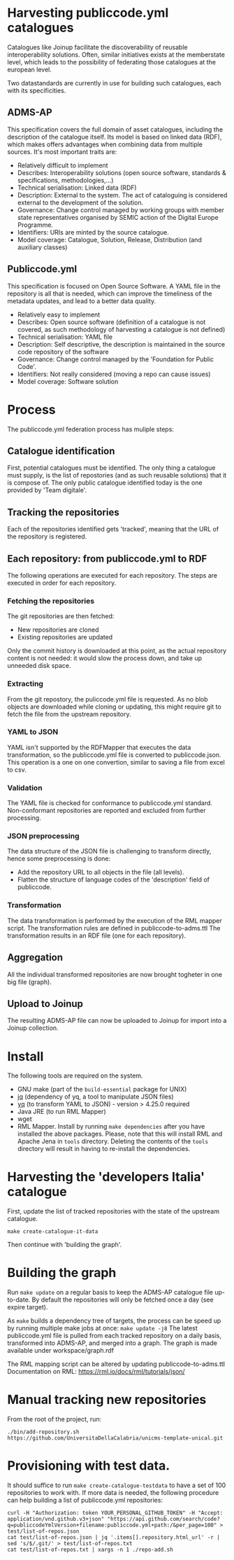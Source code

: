 # Harvesting publiccode.yml catalogues
Catalogues like Joinup facilitate the discoverability of reusable interoperability solutions. 
Often, similar initiatives exists at the memberstate level, which leads to the possibility of federating those catalogues at the european level.

Two datastandards are currently in use for building such catalogues, each with its specificities.

## ADMS-AP
This specification covers the full domain of asset catalogues, including the description of the catalogue itself.
Its model is based on linked data (RDF), which makes offers advantages when combining data from multiple sources. 
It's most important traits are:
- Relatively difficult to implement
- Describes: Interoperability solutions (open source software, standards & specifications, methodologies,...)
- Technical serialisation: Linked data (RDF)
- Description: External to the system. The act of cataloguing is considered external to the development of the solution.
- Governance: Change control managed by working groups with member state representatives organised by SEMIC action of the Digital Europe Programme.
- Identifiers: URIs are minted by the source catalogue.
- Model coverage: Catalogue, Solution, Release, Distribution (and auxiliary classes)

## Publiccode.yml
This specification is focused on Open Source Software. A YAML file in the repository is all that is needed, which can improve the timeliness of the metadata updates, and lead to a better data quality.
- Relatively easy to implement
- Describes: Open source software (definition of a catalogue is not covered, as such methodology of harvesting a catalogue is not defined)
- Technical serialisation: YAML file
- Description: Self descriptive, the description is maintained in the source code repository of the software
- Governance: Change control managed by the 'Foundation for Public Code'.
- Identifiers: Not really considered (moving a repo can cause issues)
- Model coverage: Software solution

# Process
The publiccode.yml federation process has muliple steps:

## Catalogue identification
First, potential catalogues must be identified. The only thing a catalogue must supply, is the list of repostories (and as such reusable solutions) that it is compose of.
The only public catalogue identified today is the one provided by 'Team digitale'.

## Tracking the repositories
Each of the repositories identified gets 'tracked', meaning that the URL of the repository is registered.

## Each repository: from publiccode.yml to RDF
The following operations are executed for each repository. The steps are executed in order for each repository. 

### Fetching the repositories
The git repositories are then fetched:
- New repositories are cloned
- Existing repositories are updated

Only the commit history is downloaded at this point, as the actual repository content is not needed: it would slow the process down, and take up unneeded disk space.

### Extracting
From the git repostory, the puliccode.yml file is requested. As no blob objects are downloaded while cloning or updating, this might require git to fetch the file from the upstream repository.

### YAML to JSON
YAML isn't supported by the RDFMapper that executes the data transformation, so the publiccode.yml file is converted to publiccode.json.
This operation is a one on one convertion, similar to saving a file from excel to csv.

### Validation
The YAML file is checked for conformance to publiccode.yml standard. Non-conformant repositories are reported and excluded from further processing.

### JSON preprocessing
The data structure of the JSON file is challenging to transform directly, hence some preprocessing is done:
- Add the repository URL to all objects in the file (all levels).
- Flatten the structure of language codes of the 'description' field of publiccode.

### Transformation
The data transformation is performed by the execution of the RML mapper script. The transformation rules are defined in publiccode-to-adms.ttl
The transformation results in an RDF file (one for each repository).

## Aggregation
All the individual transformed repositories are now brought togheter in one big file (graph).

## Upload to Joinup
The resulting ADMS-AP file can now be uploaded to Joinup for import into a Joinup collection.

# Install
The following tools are required on the system.

 -  GNU make (part of the `build-essential` package for UNIX)
 -  [jq](https://stedolan.github.io/jq/download/) (dependency of yq, a tool to manipulate JSON files)
 -  [yq](https://github.com/mikefarah/yq) (to transform YAML to JSON) - version > 4.25.0 required
 -  Java JRE (to run RML Mapper)
 -  wget
 -  RML Mapper. Install by running `make dependencies` after you have installed the above packages.
 Please, note that this will install RML and Apache Jena in `tools` directory.
 Deleting the contents of the `tools` directory will result in having to
 re-install the dependencies.

# Harvesting the 'developers Italia' catalogue
First, update the list of tracked repositories with the state of the upstream catalogue.
```
make create-catalogue-it-data
```

Then continue with 'building the graph'.

# Building the graph
Run `make update` on a regular basis to keep the ADMS-AP catalogue file up-to-date.
By default the repositories will only be fetched once a day (see expire target).

As `make` builds a dependency tree of targets, the process can be speed up by running multiple make jobs at once:
`make update -j8`
The latest publiccode.yml file is pulled from each tracked repository on a daily basis, transformed into ADMS-AP, and merged into a graph.
The graph is made available under workspace/graph.rdf

The RML mapping script can be altered by updating publiccode-to-adms.ttl
Documentation on RML: https://rml.io/docs/rml/tutorials/json/

# Manual tracking new repositories
From the root of the project, run:
```
./bin/add-repository.sh https://github.com/UniversitaDellaCalabria/unicms-template-unical.git
```

# Provisioning with test data.
It should suffice to run `make create-catalogue-testdata` to have a set of 100 repositories to work with.
If more data is needed, the following procedure can help building a list of publiccode.yml repositories:
```
curl -H "Authorization: token YOUR_PERSONAL_GITHUB_TOKEN" -H "Accept: application/vnd.github.v3+json" "https://api.github.com/search/code?q=publiccodeYmlVersion+filename:publiccode.yml+path:/&per_page=100" > test/list-of-repos.json
cat test/list-of-repos.json | jq '.items[].repository.html_url' -r | sed 's/$/.git/' > test/list-of-repos.txt
cat test/list-of-repos.txt | xargs -n 1 ./repo-add.sh
```

